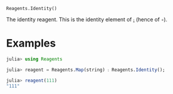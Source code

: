     Reagents.Identity()

The identity reagent.  This is the identity element of [`⨟`](@ref) (hence of
`∘`).

# Examples

```julia
julia> using Reagents

julia> reagent = Reagents.Map(string) ⨟ Reagents.Identity();

julia> reagent(111)
"111"
```

